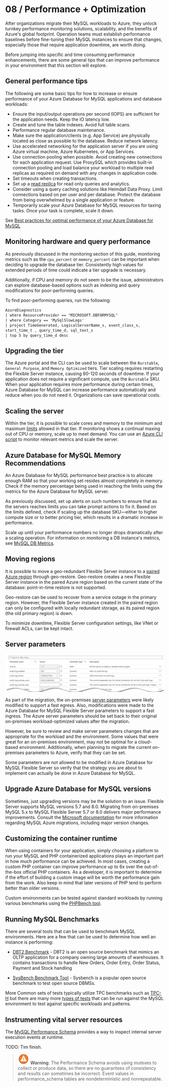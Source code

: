 # 08 / Performance + Optimization

After organizations migrate their MySQL workloads to Azure, they unlock turnkey performance monitoring solutions, scalability, and the benefits of Azure's global footprint. Operation teams must establish performance baselines before fine-tuning their MySQL instances to ensure that changes, especially those that require application downtime, are worth doing.

Before jumping into specific and time consuming performance enhancements, there are some general tips that can improve performance in your environment that this section will explore.

## General performance tips

The following are some basic tips for how to increase or ensure performance of your Azure Database for MySQL applications and database workloads:

- Ensure the input/output operations per second (IOPS) are sufficient for the application needs. Keep the IO latency low.
- Create and tune the table indexes. Avoid full table scans.
- Performance regular database maintenance.
- Make sure the application/clients (e.g. App Service) are physically located as close as possible to the database. Reduce network latency.
- Use accelerated networking for the application server if you are using Azure virtual machine, Azure Kubernetes, or App Services.
- Use connection pooling when possible. Avoid creating new connections for each application request. Use ProxySQL which provides built-in connection pooling and load balance your workload to multiple read replicas as required on demand with any changes in application code.
- Set timeouts when creating transactions.
- Set up a [read replica](https://dev.mysql.com/doc/refman/5.7/en/replication-features.html) for read only queries and analytics.
- Consider using a query caching solutions like Heimdall Data Proxy. Limit connections based on per user and per database. Protect the database from being overwhelmed by a single application or feature.
- Temporarily scale your Azure Database for MySQL resources for taxing tasks. Once your task is complete, scale it down.

See [Best practices for optimal performance of your Azure Database for MySQL](https://docs.microsoft.com/en-us/azure/mysql/concept-performance-best-practices)

## Monitoring hardware and query performance

As previously discussed in the monitoring section of this guide, monitoring metrics such as the `cpu_percent` or `memory_percent` can be important when deciding to upgrade the database tier. Consistently high values for extended periods of time could indicate a tier upgrade is necessary.

Additionally, if CPU and memory do not seem to be the issue, administrators can explore database-based options such as indexing and query modifications for poor-performing queries.

To find poor-performing queries, run the following:

```kql
AzureDiagnostics
| where ResourceProvider == "MICROSOFT.DBFORMYSQL"
| where Category == 'MySqlSlowLogs'
| project TimeGenerated, LogicalServerName_s, event_class_s, start_time_t , query_time_d, sql_text_s
| top 5 by query_time_d desc
```

## Upgrading the tier

The Azure portal and the CLI can be used to scale between the `Burstable`, `General Purpose`, and `Memory Optimized` tiers. Tier scaling requires restarting the Flexible Server instance, causing 60-120 seconds of downtime. If your application does not require a significant compute, use the `Burstable` SKU. When your application requires more performance during certain times, Azure Database for MySQL can increase performance automatically and reduce when you do not need it. Organizations can save operational costs.

## Scaling the server

Within the tier, it is possible to scale cores and memory to the minimum and maximum [limits](https://docs.microsoft.com/en-us/azure/mysql/concepts-pricing-tiers) allowed in that tier. If monitoring shows a continual maxing out of CPU or memory, scale up to meet demand. You can use an [Azure CLI script](https://docs.microsoft.com/azure/mysql/flexible-server/scripts/sample-cli-monitor-and-scale) to monitor relevant metrics and scale the server.

## Azure Database for MySQL Memory Recommendations

An Azure Database for MySQL performance best practice is to allocate enough RAM so that your working set resides almost completely in memory. Check if the memory percentage being used in reaching the limits using the metrics for the Azure Database for MySQL server.

As previously discussed, set up alerts on such numbers to ensure that as the servers reaches limits you can take prompt actions to fix it. Based on the limits defined, check if scaling up the database SKU—either to higher compute size or to better pricing tier, which results in a dramatic increase in performance.

Scale up until your performance numbers no longer drops dramatically after a scaling operation. For information on monitoring a DB instance's metrics, see [MySQL DB Metrics](https://docs.microsoft.com/en-us/azure/mysql/concepts-monitoring#metrics).

## Moving regions

It is possible to move a geo-redundant Flexible Server instance to a [paired Azure region](https://docs.microsoft.com/azure/availability-zones/cross-region-replication-azure) through geo-restore. Geo-restore creates a new Flexible Server instance in the paired Azure region based on the current state of the database: point-in-time restore is not supported.

Geo-restore can be used to recover from a service outage in the primary region. However, the Flexible Server instance created in the paired region can only be configured with locally redundant storage, as its paired region (the old primary region) is down.

To minimize downtime, Flexible Server configuration settings, like VNet or firewall ACLs, can be kept intact.

## Server parameters

![](media/server_parameters.png)

As part of the migration, the on-premises [server parameters](https://docs.microsoft.com/azure/mysql/flexible-server/concepts-server-parameters) were likely modified to support a fast egress. Also, modifications were made to the Azure Database for MySQL Flexible Server parameters to support a fast ingress. The Azure server parameters should be set back to their original on-premises workload-optimized values after the migration.

However, be sure to review and make server parameters changes that are appropriate for the workload and the environment. Some values that were great for an on-premises environment, may not be optimal for a cloud-based environment. Additionally, when planning to migrate the current on-premises parameters to Azure, verify that they can be set.  

Some parameters are not allowed to be modified in Azure Database for MySQL Flexible Server so verify that the strategy you are about to implement can actually be done in Azure Database for MySQL.

## Upgrade Azure Database for MySQL versions

Sometimes, just upgrading versions may be the solution to an issue. Flexible Server supports MySQL versions 5.7 and 8.0. Migrating from on-premises MySQL 5.x to MySQL Flexible Server 5.7 or 8.0 delivers major performance improvements. Consult the [Microsoft documentation](https://docs.microsoft.com/azure/mysql/migrate/mysql-on-premises-azure-db/08-data-migration) for more information regarding MySQL Azure migrations, including major version changes.

## Customizing the container runtime

When using containers for your application, simply choosing a platform to run your MySQL and PHP containerized applications plays an important part in how much performance can be achieved.  In most cases, creating a custom PHP container can improve performance up to 6x over the out-of-the-box official PHP containers.  As a developer, it is important to determine if the effort of building a custom image will be worth the performance gain from the work.  Also keep in mind that later versions of PHP tend to perform better than older versions.

Custom environments can be tested against standard workloads by running various benchmarks using the [PHPBench tool](https://github.com/phpbench/phpbench).

## Running MySQL Benchmarks

There are several tools that can be used to benchmark MySQL environments. Here are a few that can be used to determine how well an instance is performing:

- [DBT2 Benchmark](https://downloads.mysql.com/source/dbt2-0.37.50.16.tar.gz) - DBT2 is an open source benchmark that mimics an OLTP application for a company owning large amounts of warehouses. It contains transactions to handle New Orders, Order Entry, Order Status, Payment and Stock handling

- [SysBench Benchmark Tool](https://downloads.mysql.com/source/sysbench-0.4.12.16.tar.gz) - Sysbench is a popular open source benchmark to test open source DBMSs.

More Common sets of tests typically utilize TPC benchmarks such as [TPC-H](https://www.tpc.org/tpch/) but there are many more [types of tests](https://www.tpc.org/information/benchmarks5.asp) that can be run against the MySQL environment to test against specific workloads and patterns.

## Instrumenting vital server resources

The [MySQL Performance Schema](https://docs.microsoft.com/en-us/azure/mysql/howto-troubleshoot-sys-schema) provides a way to inspect internal server execution events at runtime.

TODO: Tim finish.

>![Warning](media/warning.png "Warning") **Warning**: The Performance Schema avoids using mutexes to collect or produce data, so there are no guarantees of consistency and results can sometimes be incorrect. Event values in performance_schema tables are nondeterministic and nonrepeatable.
